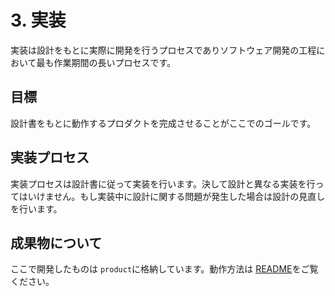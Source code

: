 # 3. 実装

実装は設計をもとに実際に開発を行うプロセスでありソフトウェア開発の工程において最も作業期間の長いプロセスです。

## 目標

設計書をもとに動作するプロダクトを完成させることがここでのゴールです。

## 実装プロセス

実装プロセスは設計書に従って実装を行います。決して設計と異なる実装を行ってはいけません。もし実装中に設計に関する問題が発生した場合は設計の見直しを行います。

## 成果物について

ここで開発したものは `product`に格納しています。動作方法は [README](/product/README.md)をご覧ください。
